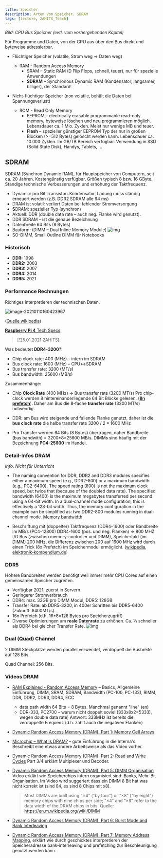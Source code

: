 ```yaml
---
title: Speicher
description: Arten von Speicher. SDRAM
tags: [lecture, 2AHITS_Teach]
---
```


*Bild: CPU Bus Speicher (evtl. vom vorhergehenden Kapitel)*

Für Programme und Daten, von der CPU aus über den Bus direkt und byteweise adressierbar.

-   Flüchtiger Speicher (volatile, Strom weg => Daten weg)
    -   RAM - Random Access Memory 
        -   SRAM – Static RAM (D Flip Flops, schnell, teuer), nur für spezielle Anwendungen
        -   **SDRAM** – Synchronous Dynamic RAM (Kondensator, langsamer, billiger), der Standard!

- Nicht-flüchtiger Speicher (non volatile, behält die Daten bei Spannungsverlust)
  - ROM - Read Only Memory 
    - EEPROM – electrically erasable programmable read-only memory, byteweise löschen und neu programmieren möglich. Lebensdauer ca. 1 Mio. Zyklen. Meist nur wenige MB und teuer.
    - **Flash** – spezieller günstiger EEPROM Typ der nur in großen Blöcken (>=512 Bytes) gelöscht werden kann. Lebensdauer ca. 10.000 Zyklen. Im GB/TB Bereich verfügbar. Verwendung in SSD (Solid State Disk), Handys, Tablets, ...

## SDRAM

SDRAM (Synchron Dynamic RAM), für Hauptspeicher von Computern, seit ca. 20 Jahren. Kostengünstig verfügbar. Größen typisch 8 bzw. 16 GByte. Ständige technische Verbesserungen und erhöhung der Taktfrequenz.

- Dynamic: pro Bit Transistor+Kondensator, Ladung muss ständig erneuert werden (z.B. DDR2 SDRAM alle 64 ms)
- DRAM ist volatil: verliert Daten bei fehlender Stromversorgung
- **S**DRAM: spezieller Typ (synchron)
- Aktuell: DDR (double data rate – auch neg. Flanke wird genutzt).
- DDR SDRAM – ist die genaue Bezeichnung
- Datenbreite 64 Bits (8 Bytes)
- Bauform: (DIMM – Dual Inline Memory Module)
  ![img](fig/800px-Generic_DDR_Memory_(Xytram).jpg)
- SO-DIMM, Small Outline DIMM für Notebooks



### Historisch

- **DDR:** 1998
- **DDR2:** 2003
- **DDR3:** 2007
- **DDR4:** 2014
- **DDR5:** 2021

### Performance Rechnungen

Richtiges Interpretieren der technischen Daten. 

![image-20210110160423967](fig/image-20210110160423967.png)

([Quelle wikipedia](https://en.wikipedia.org/wiki/DDR_SDRAM#Generations))

[**Raspberry Pi 4** Tech Specs](https://www.raspberrypi.org/products/raspberry-pi-4-model-b/specifications/)

> [!25.01.2021 2AHITS]

Was bedeutet **DDR4-3200**?:

- Chip clock rate: 400 (MHz) – intern im SDRAM
- Bus clock rate: 1600 (MHz) – CPU↔SDRAM
- Bus transfer rate: 3200 (MT/s)
- Bus bandwidth: 25600 (MB/s)

Zusammenhänge:

- Chip **Clock Rate** (400 MHz) → Bus transfer rate (3200 MT/s)
  Pro chip-clock werden 8 hintereinanderliegende 64 Bit Blöcke gelesen. (**[8n prefetch](https://en.wikipedia.org/wiki/Synchronous_dynamic_random-access_memory#DDR_SDRAM_prefetch_architecture)**). Daher am Bus die 8-fache **transfer rate**  (3200 MT/s) notwendig.
- DDR: am Bus wird  steigende und fallende Flanke genutzt, daher ist die **bus clock rate** die halbe transfer rate 3200 / 2 = 1600 MHz

- Pro Transfer werden 64 Bits (8 Bytes) übertragen, daher Bandbreite (bus bandwith) = 3200*8=25600 MB/s. DIMMs sind häufig mit der Bezeichnung **PC4-25600** im Handel.



### Detail-Infos DRAM

*Info. Nicht für Unterricht*

-   The naming convention for DDR, DDR2 and DDR3 modules specifies either a maximum speed (e.g., DDR2-800) or a maximum bandwidth (e.g., PC2-6400). The speed rating (800) is not the maximum clock speed, but twice that (because of the doubled data rate). The specified bandwidth (6400) is the maximum megabytes transferred per second using a 64-bit width. In a dual-channel mode configuration, this is effectively a 128-bit width. Thus, the memory configuration in the example can be simplified as: two DDR2-800 modules running in dual-channel mode. [Memory bandwidth](https://en.wikipedia.org/wiki/Memory_bandwidth)

-   Beschriftung mit (doppelter) Taktfrequenz (DDR4-1600) oder Bandbreite im MB/s (PC4-12800)
    DDR4-1600 (pos. und neg. Flanken) => 800 MHZ I/O Bus (zwischen memory-controller und DIMM), Speichertakt (im DIMM) 200 MHz, die Differenz zwischen 200 auf 1600 MHz wird durch einen Trick (8x Prefetch) im Speichermodul ermöglicht. ([wikipedia](https://de.wikipedia.org/wiki/DDR-SDRAM), [elektronik-kompendium.de](https://www.elektronik-kompendium.de/sites/com/1312291.htm))

### DDR5

Höhere Bandbreiten werden benötigt weil immer mehr CPU Cores auf einen gemeinsamen Speicher zugreifen.

- Verfügbar 2021, zuerst in Servern
- Geringerer Stromverbrauch
- DDR4: max. 32GB pro DIMM Modul, DDR5: 128GB
- Transfer Rate: ab DDR5-3200, in 400er Schritten bis DDR5-6400 (Zukunft: 8400MT/s).
- 16n Prefetch (d.h. 16*8=128 Bytes pro Speicherzugriff)
- Diverse Optimierungen um **reale Datenrate** zu erhöhen. Ca. ⅓ schneller als DDR4 bei gleicher Transfer Rate.
  ![img](fig/ddr5_blog_post_image_2.png)

### Dual (Quad) Channel

2 DIMM Steckplätze werden parallel verwendet, verdoppelt die Busbreite auf 128 Bits.

Quad Channel: 256 Bits.



### Videos DRAM

- [RAM Explained - Random Access Memory](https://youtu.be/PVad0c2cljo) – Basics, Allgemeine Einführung, DIMM, SRAM, SDRAM, Bandwidth (PC-100, PC-133), RIMM, DDR, DDR2, DDR3, DDR4, ECC

  -   data path width 64 Bits = 8 Bytes. Manchmal genannt "line" (en)
  -   DDR-333, PC2700 – warum nicht doppelt soviel (333x8x2=5333), wegen double data rate)
      Antwort: 333MHz ist bereits die verdoppelte Frequenz (d.h. zählt auch die negativen Flanken) 

- [Dynamic Random Access Memory (DRAM). Part 1: Memory Cell Arrays](https://youtu.be/I-9XWtdW_Co)

- [Microchip – What is DRAM?](https://youtu.be/Lozf9sceW_o) – gute Einführung in die Interna's. Beschreibt eine etwas andere Arbeitsweise als das Video vorher.

- [Dynamic Random Access Memory (DRAM). Part 2: Read and Write Cycles](https://youtu.be/x3jGqOrXXc8)
  Part 3/4 erklärt Multiplexer und Decoder.

- [Dynamic Random Access Memory (DRAM). Part 5: DIMM Organisation](https://youtu.be/Mhqi70OPW0o)
  Video erklärt wie Speicherchips intern organisiert sind: Banks, Mehr-Bit Organisation. Im Video wird suggeriert dass ein DIMM 8 Bit hat was nicht korrekt ist (sind 64, es sind 8 Chips mit x8).

  >   Most DIMMs are built using "×4" ("by four") or "×8" ("by eight") memory chips with nine chips per side; "×4" and "×8" refer to the data width of the DRAM chips in bits. Quelle: https://en.m.wikipedia.org/wiki/DIMM

- [Dynamic Random Access Memory (DRAM). Part 6: Burst Mode and Bank Interleaving](https://youtu.be/9BjVUmaXaCQ)

- [Dynamic Random Access Memory (DRAM). Part 7: Memory Address Mapping](https://youtu.be/8Ha1Zd0T1r0), erklärt wie durch geschicktes interpretieren der Speicheradresse bank-interleaving und prefetching zur Beschleunigung genutzt werden kann.
